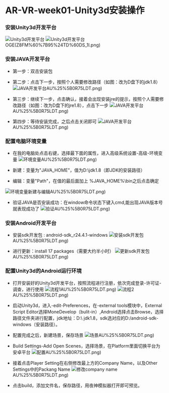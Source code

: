 # AR-VR-week01-Unity3d安装操作

### 安装Unity3d开发平台

![Unity3d开发平台](https://github.com/NFUNM171061397/VR-week01/blob/master/images/KF%7D7H2S%5BQ0W%7BN~%40POG0J__9.png)
![Unity3d开发平台](https://github.com/NFUNM171061397/VR-week01/blob/master/images/%24)OGE(Z8FM%60%7B95%24TD%60DS_1I.png)

### 安装JAVA开发平台
* 第一步：双击安装包

* 第二步：点击下一步，按照个人需要修改路径（如图：改为D盘下的jdk1.8）
![JAVA开发平台](https://github.com/NFUNM171061397/VR-week01/blob/master/images/E5MI_67%5DPYW)AU%25%5B0R75LDT.png)

* 第三步：继续下一步，点击确认，接着会出现安装jre的提示，按照个人需要修改路径（如图：改为D盘下的jre1.8），点击下一步
![JAVA开发平台](https://github.com/NFUNM171061397/VR-week01/blob/master/images/E5MI_67%5DPYW)AU%25%5B0R75LDT.png)

* 第四步：等待安装完成，之后点击关闭即可
![JAVA开发平台](https://github.com/NFUNM171061397/VR-week01/blob/master/images/E5MI_67%5DPYW)AU%25%5B0R75LDT.png)

### 配置电脑环境变量
* 在我的电脑处点击右键，选择最下面的属性，进入高级系统设置-高级-环境变量
![环境变量](https://github.com/NFUNM171061397/VR-week01/blob/master/images/E5MI_67%5DPYW)AU%25%5B0R75LDT.png)

* 新建：变量为"JAVA_HOME"，值为D:\jdk1.8（即JDK的安装路径）
* 编辑：变量"Path"，在值的最后面加上 %JAVA_HOME%\bin之后点击确定

![环境变量新建与编辑](https://github.com/NFUNM171061397/VR-week01/blob/master/images/E5MI_67%5DPYW)AU%25%5B0R75LDT.png)

* 验证JAVA是否安装成功：在window命令状态下键入cmd,能出现JAVA版本号就表现成功了
![验证](https://github.com/NFUNM171061397/VR-week01/blob/master/images/E5MI_67%5DPYW)AU%25%5B0R75LDT.png)

### 安装Android开发平台
* 安装sdk开发包 : android-sdk_r24.4.1-windows
![安装sdk开发包](https://github.com/NFUNM171061397/VR-week01/blob/master/images/E5MI_67%5DPYW)AU%25%5B0R75LDT.png)

* 进行更新：install 17 packages（需要大约半小时）
![更新sdk开发包](https://github.com/NFUNM171061397/VR-week01/blob/master/images/E5MI_67%5DPYW)AU%25%5B0R75LDT.png)

### 配置Unity3d的Android运行环境 
* 打开安装好的Unity3d开发平台，按照流程进行注册，依次完成登录-许可证-调查，进行使用
![流程1](https://github.com/NFUNM171061397/VR-week01/blob/master/images/E5MI_67%5DPYW)AU%25%5B0R75LDT.png)
![流程2](https://github.com/NFUNM171061397/VR-week01/blob/master/images/E5MI_67%5DPYW)AU%25%5B0R75LDT.png)

*  启动Unity3d，进入-edit-Preferences，在-external tools模块中，External Script Editor选择MoneDevelop（bulit-in）,Android选择点击Browse，选择路径文件夹进行配置，jdk地址：D:\ jdk1.8，sdk选对应的D:/android-sdk-windows（安装路径）。

* 配置完成之后，新建场景，保存场景
![场景](https://github.com/NFUNM171061397/VR-week01/blob/master/images/E5MI_67%5DPYW)AU%25%5B0R75LDT.png)

* Build Settings-Add Open Scenes，选择场景，在Platform里面切换平台为安卓平台
![配置](https://github.com/NFUNM171061397/VR-week01/blob/master/images/E5MI_67%5DPYW)AU%25%5B0R75LDT.png)

* 接着点击Player Setting在右侧修改最上方的Company Name，以及Other Settings中的Packang Name
![修改company name](https://github.com/NFUNM171061397/VR-week01/blob/master/images/E5MI_67%5DPYW)AU%25%5B0R75LDT.png)

* 点击build，添加文件名，保存路径，用夜神模拟器打开即可预览。

